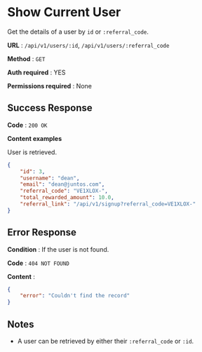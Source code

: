 # Show Current User

Get the details of a user by `id` or `:referral_code`.

**URL** : `/api/v1/users/:id`, `/api/v1/users/:referral_code`

**Method** : `GET`

**Auth required** : YES

**Permissions required** : None

## Success Response

**Code** : `200 OK`

**Content examples**

User is retrieved.

```json
{
    "id": 3,
    "username": "dean",
    "email": "dean@juntos.com",
    "referral_code": "VE1XLOX-",
    "total_rewarded_amount": 10.0,
    "referral_link": "/api/v1/signup?referral_code=VE1XLOX-"
}
```

## Error Response

**Condition** : If the user is not found.

**Code** : `404 NOT FOUND`

**Content** :

```json
{
    "error": "Couldn't find the record"
}
```

## Notes

* A user can be retrieved by either their `:referral_code` or `:id`.
